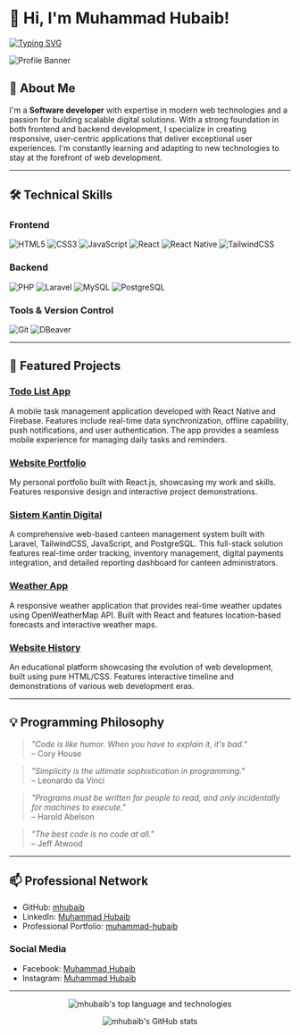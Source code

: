 # 👋 Hi, I'm Muhammad Hubaib!

[![Typing SVG](https://readme-typing-svg.demolab.com/?lines=Software+Developer;Mobile+Developer;Web+Developer)](https://git.io/typing-svg)

![Profile Banner](https://capsule-render.vercel.app/api?type=wave&color=0:4F8A8B,100:FFE156&height=200&section=header&text=Hubaib%20%7C%20Software%20Developer&fontSize=40&fontColor=fff)

## 🚀 About Me

I'm a **Software developer** with expertise in modern web technologies and a passion for building scalable digital solutions. With a strong foundation in both frontend and backend development, I specialize in creating responsive, user-centric applications that deliver exceptional user experiences. I'm constantly learning and adapting to new technologies to stay at the forefront of web development.

---

## 🛠️ Technical Skills

### Frontend
![HTML5](https://img.shields.io/badge/-HTML5-E34F26?logo=html5&logoColor=fff)
![CSS3](https://img.shields.io/badge/-CSS3-1572B6?logo=css3&logoColor=fff)
![JavaScript](https://img.shields.io/badge/-JavaScript-F7DF1E?logo=javascript&logoColor=000)
![React](https://img.shields.io/badge/-React-61DAFB?logo=react&logoColor=000)
![React Native](https://img.shields.io/badge/-React%20Native-61DAFB?logo=react&logoColor=000)
![TailwindCSS](https://img.shields.io/badge/-TailwindCSS-38B2AC?logo=tailwindcss&logoColor=fff)

### Backend
![PHP](https://img.shields.io/badge/-PHP-777BB4?logo=php&logoColor=fff)
![Laravel](https://img.shields.io/badge/-Laravel-FF2D20?logo=laravel&logoColor=fff)
![MySQL](https://img.shields.io/badge/-MySQL-4479A1?logo=mysql&logoColor=fff)
![PostgreSQL](https://img.shields.io/badge/-PostgreSQL-336791?logo=postgresql&logoColor=fff)

### Tools & Version Control
![Git](https://img.shields.io/badge/-Git-F05032?logo=git&logoColor=fff)
![DBeaver](https://img.shields.io/badge/-DBeaver-4D4D4D?logo=dbeaver&logoColor=fff)


---

## 🌟 Featured Projects

### [Todo List App](https://github.com/mhubaib/todo-list-app)
A mobile task management application developed with React Native and Firebase. Features include real-time data synchronization, offline capability, push notifications, and user authentication. The app provides a seamless mobile experience for managing daily tasks and reminders.

### [Website Portfolio](https://github.com/mhubaib/website-portofolio-react)
My personal portfolio built with React.js, showcasing my work and skills. Features responsive design and interactive project demonstrations.

### [Sistem Kantin Digital](https://github.com/mhubaib/sistem-kantin-digital)
A comprehensive web-based canteen management system built with Laravel, TailwindCSS, JavaScript, and PostgreSQL. This full-stack solution features real-time order tracking, inventory management, digital payments integration, and detailed reporting dashboard for canteen administrators.

### [Weather App](https://github.com/mhubaib/weather-app)
A responsive weather application that provides real-time weather updates using OpenWeatherMap API. Built with React and features location-based forecasts and interactive weather maps.

### [Website History](https://github.com/mhubaib/website-history-html)
An educational platform showcasing the evolution of web development, built using pure HTML/CSS. Features interactive timeline and demonstrations of various web development eras.

---

## 💡 Programming Philosophy

> *"Code is like humor. When you have to explain it, it's bad."*  
> – Cory House

> *"Simplicity is the ultimate sophistication in programming."*  
> – Leonardo da Vinci

> *"Programs must be written for people to read, and only incidentally for machines to execute."*  
> – Harold Abelson

> *"The best code is no code at all."*  
> – Jeff Atwood

---

## 📫 Professional Network

- GitHub: [mhubaib](https://github.com/mhubaib)
- LinkedIn: [Muhammad Hubaib](https://www.linkedin.com/in/muhammad-hubaib-76b26b370/)
- Professional Portfolio: [muhammad-hubaib](https://www.linkedin.com/in/muhammad-hubaib-76b26b370/)

### Social Media
- Facebook: [Muhammad Hubaib](https://web.facebook.com/profile.php?id=61576621349069)
- Instagram: [Muhammad Hubaib](https://www.instagram.com/mhuba_ib/)

---
<p align="center">
  <img src="https://github-readme-stats.vercel.app/api/top-langs/?username=mhubaib&layout=compact&theme=dark" alt="mhubaib's top language and technologies" />
</p>

<p align="center">
  <img src="https://github-readme-stats.vercel.app/api?username=mhubaib&show_icons=true&theme=radical" alt="mhubaib's GitHub stats" />
</p>
